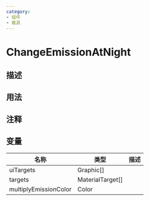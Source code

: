 ```yaml
---
category: 
- 组件
- 载具
---
```

# ChangeEmissionAtNight
## 描述

## 用法

## 注释

## 变量
| 名称 | 类型 | 描述 |
| ----------- | ----------- | ----------- |
| uiTargets | Graphic[] |  |  
| targets | MaterialTarget[] |  |  
| multiplyEmissionColor  | Color |  |  
